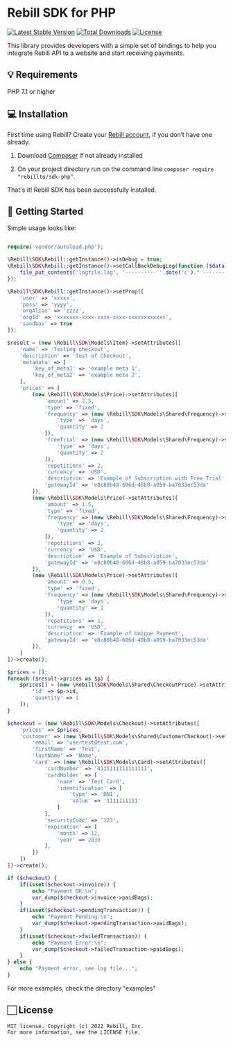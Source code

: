# Rebill SDK for PHP

[![Latest Stable Version](https://poser.pugx.org/rebillto/sdk-php/v/stable)](https://packagist.org/packages/rebillto/sdk-php)
[![Total Downloads](https://poser.pugx.org/rebillto/sdk-php/downloads)](https://packagist.org/packages/rebillto/sdk-php)
[![License](https://poser.pugx.org/rebillto/sdk-php/license)](https://packagist.org/packages/rebillto/sdk-php)

This library provides developers with a simple set of bindings to help you integrate Rebill API to a website and start receiving payments.

## 💡 Requirements

PHP 7.1 or higher

## 💻 Installation 

First time using Rebill? Create your [Rebill account](https://www.rebill.to), if you don’t have one already.

1. Download [Composer](https://getcomposer.org/doc/00-intro.md) if not already installed

2. On your project directory run on the command line
`composer require "rebillto/sdk-php"`.

That's it! Rebill SDK has been successfully installed.

## 🌟 Getting Started
  
  Simple usage looks like:
  
```php

require('vendor/autoload.php');

\Rebill\SDK\Rebill::getInstance()->isDebug = true;
\Rebill\SDK\Rebill::getInstance()->setCallBackDebugLog(function ($data) {
    file_put_contents('logfile.log', '---------- '.date('c')." -------------- \n$data\n\n", FILE_APPEND | LOCK_EX);
});

\Rebill\SDK\Rebill::getInstance()->setProp([
    'user' => 'xxxxx',
    'pass' => 'yyyy',
    'orgAlias' => 'zzzz',
    'orgId' => 'xxxxxxx-xxxx-xxxx-xxxx-xxxxxxxxxxxx',
    'sandbox' => true
]);

$result = (new \Rebill\SDK\Models\Item)->setAttributes([
    'name' => 'Testing checkout',
    'description' => 'Test of Checkout',
    'metadata' => [
        'key_of_meta1' => 'example meta 1',
        'key_of_meta2' => 'example meta 2',
    ],
    'prices' => [
        (new \Rebill\SDK\Models\Price)->setAttributes([
            'amount' => 2.5,
            'type' => 'fixed',
            'frequency' => (new \Rebill\SDK\Models\Shared\Frequency)->setAttributes([
                'type' => 'days',
                'quantity' => 2
            ]),
            'freeTrial' => (new \Rebill\SDK\Models\Shared\Frequency)->setAttributes([
                'type' => 'days',
                'quantity' => 2
            ]),
            'repetitions' => 2,
            'currency' => 'USD',
            'description' => 'Example of Subscription with Free Trial',
            'gatewayId' => 'e8c80b48-606d-48b8-a059-ba7033ec53da'
        ]),
        (new \Rebill\SDK\Models\Price)->setAttributes([
            'amount' => 1.5,
            'type' => 'fixed',
            'frequency' => (new \Rebill\SDK\Models\Shared\Frequency)->setAttributes([
                'type' => 'days',
                'quantity' => 2
            ]),
            'repetitions' => 2,
            'currency' => 'USD',
            'description' => 'Example of Subscription',
            'gatewayId' => 'e8c80b48-606d-48b8-a059-ba7033ec53da'
        ]),
        (new \Rebill\SDK\Models\Price)->setAttributes([
            'amount' => 0.5,
            'type' => 'fixed',
            'frequency' => (new \Rebill\SDK\Models\Shared\Frequency)->setAttributes([
                'type' => 'days',
                'quantity' => 1
            ]),
            'repetitions' => 1,
            'currency' => 'USD',
            'description' => 'Example of Unique Payment',
            'gatewayId' => 'e8c80b48-606d-48b8-a059-ba7033ec53da'
        ]),
    ]
])->create();

$prices = [];
foreach ($result->prices as $p) {
    $prices[] = (new \Rebill\SDK\Models\Shared\CheckoutPrice)->setAttributes([
        'id' => $p->id,
        'quantity' => 1
    ]);
}

$checkout = (new \Rebill\SDK\Models\Checkout)->setAttributes([
    'prices' => $prices,
    'customer' => (new \Rebill\SDK\Models\Shared\CustomerCheckout)->setAttributes([
        'email' => 'usertest@test.com',
        'firstName' => 'Test',
        'lastName' => 'Name',
        'card' => (new \Rebill\SDK\Models\Card)->setAttributes([
            'cardNumber' => '4111111111111111',
            'cardHolder' => [
                'name' => 'Test Card',
                'identification' => [
                    'type' => 'DNI',
                    'value' => '1111111111'
                ]
            ],
            'securityCode' => '123',
            'expiration' => [
                'month' => 12,
                'year' => 2030
            ],
        ])
    ])
])->create();

if ($checkout) {
    if(isset($checkout->invoice)) {
        echo "Payment OK:\n";
        var_dump($checkout->invoice->paidBags);
    }
    if(isset($checkout->pendingTransaction)) {
        echo "Payment Pending:\n";
        var_dump($checkout->pendingTransaction->paidBags);
    }
    if(isset($checkout->failedTransaction)) {
        echo "Payment Error:\n";
        var_dump($checkout->failedTransaction->paidBags);
    }
} else {
    echo "Payment error, see log file...";
}

```

For more examples, check the directory "examples"

## 🏻 License 

```
MIT license. Copyright (c) 2022 Rebill, Inc.
For more information, see the LICENSE file.
```
